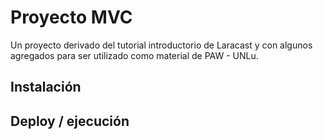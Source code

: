 # Proyecto MVC

Un proyecto derivado del tutorial introductorio de Laracast y con algunos
agregados para ser utilizado como material de PAW - UNLu.

## Instalación

## Deploy / ejecución
